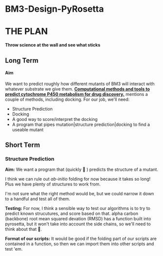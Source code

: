 # BM3-Design-PyRosetta
# THE PLAN
**Throw science at the wall and see what sticks**

## Long Term
#### Aim
We want to predict roughly how different mutants of BM3 will interact with whatever substrate we give them. [**Computational methods and tools to predict cytochrome P450 metabolism for drug discovery.**](https://www.ncbi.nlm.nih.gov/pubmed/30471192?otool=igbumllib) mentions a couple of methods, including docking. For our job, we'll need:
* Structure Prediction
* Docking
* A good way to score/interpret the docking
* A program that pipes mutation|structure prediction|docking to find a useable mutant

## Short Term
### Structure Prediction
**Aim:** We want a program that (quickly 🤞 ) predicts the structure of a mutant.

I think we can rule out *ab-initio* folding for now because it takes so long! Plus we have plenty of structures to work from.

I'm not sure what the right method would be, but we could narrow it down to a handful and test all of them.

**Testing:** For now, I think a sensible way to test our algorithms is to try to predict known strucutures, and score based on that. alpha carbon (backbone) root mean squared devation (RMSD) has a function built into pyrosetta, but it won't take into account the side chains, so we'll need to think about that 🤔.

**Format of our scripts:** It would be good if the folding part of our scripts are contained in a function, so then we can import them into other scripts and test 'em.
